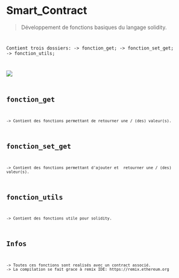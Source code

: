 # Smart_Contract

> Développement de fonctions basiques du langage solidity.

<code><span style="display:block;line-height:8px; font-size: 8px; font-weight:bold;white-space:pre;font-family: monospace;color: black; background: white;">


Contient trois dossiers:
	-> fonction_get;
	-> fonction_set_get;
	-> fonction_utils;

![](header.png)


## fonction_get

	-> Contient des fonctions permettant de retourner une / (des) valeur(s).



## fonction_set_get

	-> Contient des fonctions permettant d'ajouter et  retourner une / (des) valeur(s).


## fonction_utils

	-> Contient des fonctions utile pour solidity.

## Infos

	-> Toutes ces fonctions sont realisés avec un contract associé.
	-> La compilation se fait grace à remix IDE: https://remix.ethereum.org
